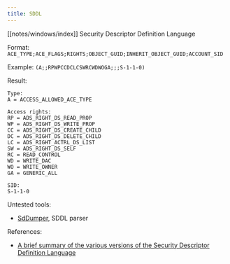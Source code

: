 ```yaml
---
title: SDDL
---
```


[[notes/windows/index]] Security Descriptor Definition Language

Format: `ACE_TYPE;ACE_FLAGS;RIGHTS;OBJECT_GUID;INHERIT_OBJECT_GUID;ACCOUNT_SID`

Example: `(A;;RPWPCCDCLCSWRCWDWOGA;;;S-1-1-0)`

Result:

~~~
Type:
A = ACCESS_ALLOWED_ACE_TYPE

Access rights:
RP = ADS_RIGHT_DS_READ_PROP
WP = ADS_RIGHT_DS_WRITE_PROP
CC = ADS_RIGHT_DS_CREATE_CHILD
DC = ADS_RIGHT_DS_DELETE_CHILD
LC = ADS_RIGHT_ACTRL_DS_LIST
SW = ADS_RIGHT_DS_SELF
RC = READ_CONTROL
WD = WRITE_DAC
WO = WRITE_OWNER
GA = GENERIC_ALL

SID:
S-1-1-0
~~~

Untested tools:

- [SdDumper](https://github.com/daem0nc0re/TangledWinExec/tree/main/SdDumper), SDDL parser

References:

- [A brief summary of the various versions of the Security Descriptor Definition Language](http://web.archive.org/web/20221130222211/https://devblogs.microsoft.com/oldnewthing/20220510-00/?p=106640)
